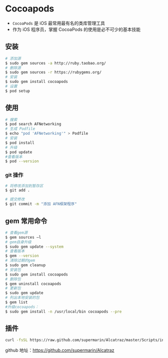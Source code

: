 # Cocoapods

* `CocoaPods` 是 iOS 最常用最有名的类库管理工具
* 作为 iOS 程序员，掌握 CocoaPods 的使用是必不可少的基本技能

## 安装

```bash
# 添加源
$ sudo gem sources -a http://ruby.taobao.org/
# 删除源
$ sudo gem sources -r https://rubygems.org/
# 安装
$ sudo gem install cocoapods
# 设置
$ pod setup
```

## 使用

```bash
# 搜索
$ pod search AFNetworking
# 生成 Podfile
$ echo "pod 'AFNetworking'" > Podfile
# 安装
$ pod install
# 升级
$ pod update
#查看版本
$ pod --version
```

### git 操作

```bash
# 将修改添加到暂存区
$ git add .

# 提交修改
$ git commit -m "添加 AFN框架程序"
```

## gem 常用命令

```bash
# 查看gem源
$ gem sources –l
# gem自身升级
$ sudo gem update --system
# 查看版本
$ gem --version
# 清除过期的gem
$ sudo gem cleanup
# 安装包
$ sudo gem install cocoapods
# 删除包
$ gem uninstall cocoapods
# 更新包
$ sudo gem update
# 列出本地安装的包
$ gem list
#升级cocoapods：
$ sudo gem install -n /usr/local/bin cocoapods --pre
```

## 插件

```bash
curl -fsSL https://raw.github.com/supermarin/Alcatraz/master/Scripts/install.sh | sh
```

github 地址：https://github.com/supermarin/Alcatraz
